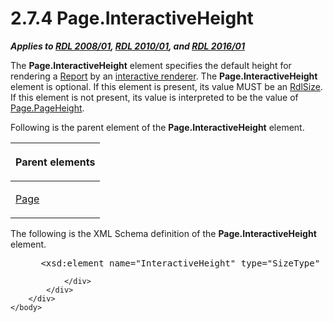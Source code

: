 <html dir="LTR" xmlns:mshelp="http://msdn.microsoft.com/mshelp" xmlns:ddue="http://ddue.schemas.microsoft.com/authoring/2003/5" xmlns:xlink="http://www.w3.org/1999/xlink" xmlns:tool="http://www.microsoft.com/tooltip">
    <head>
        <meta http-equiv="Content-Type" content="text/html; CHARSET=utf-8"></meta>
        <meta name="save" content="history"></meta>
        <title>2.7.4 Page.InteractiveHeight</title>
        <xml>
            <mshelp:toctitle title="2.7.4 Page.InteractiveHeight"></mshelp:toctitle>
            <mshelp:rltitle title="[MS-RDL]: Page.InteractiveHeight"></mshelp:rltitle>
            <mshelp:keyword index="A" term="e084243e-48cf-4ed0-9e05-f6424c026e84"></mshelp:keyword>
            <mshelp:attr name="DCSext.ContentType" value="open specification"></mshelp:attr>
            <mshelp:attr name="AssetID" value="e084243e-48cf-4ed0-9e05-f6424c026e84"></mshelp:attr>
            <mshelp:attr name="TopicType" value="kbRef"></mshelp:attr>
            <mshelp:attr name="DCSext.Title" value="[MS-RDL]: Page.InteractiveHeight" />
        </xml>
    </head>
    <body>
        <div id="header">
            <h1 class="heading">2.7.4 Page.InteractiveHeight</h1>
        </div>
        <div id="mainSection">
            <div id="mainBody">
                <div id="allHistory" class="saveHistory"></div>
                <div id="sectionSection0" class="section" name="collapseableSection">
                    

<p><b><i>Applies to </i></b><a href="1e855f94-4617-47e4-b89e-0856c6cb420f.htm"><b><i>RDL 2008/01</i></b></a><b><i>,
</i></b><a href="3428e690-a348-4ec7-8a6a-8efb42d2cdee.htm"><b><i>RDL 2010/01</i></b></a><b><i>,
and </i></b><a href="52ce3983-2bfc-4e72-9359-42aaf5fe4509.htm"><b><i>RDL 2016/01</i></b></a></p>

<p>The <b>Page.InteractiveHeight</b> element specifies the
default height for rendering a <a href="6bbaafec-020b-406c-b4e7-5e4318b616cb.htm">Report</a> by an <a href="b2482b3f-74ab-4ca8-a9e5-c07955011743.htm#gt_f1920a8e-e7b6-46ad-9698-dd34975a0275">interactive renderer</a>. The <b>Page.InteractiveHeight</b>
element is optional. If this element is present, its value MUST be an <a href="b40c092e-4fe5-4f7b-a0bf-c98df1361c90.htm">RdlSize</a>. If this element
is not present, its value is interpreted to be the value of <a href="6026725c-1a0f-4ec6-b099-e3bac8514aca.htm">Page.PageHeight</a>. </p>

<p>Following is the parent element of the <b>Page.InteractiveHeight</b>
element.</p>

<table>
 <thead>
  <tr>
   <th>
   <p>Parent elements</p>
   </th>
  </tr>
 </thead>
 <tr>
  <td>
  <p><a href="b5e525d5-00d6-4e1a-8813-55f327da6b4c.htm">Page</a></p>
  </td>
 </tr>
</table>

<p>The following is the XML Schema definition of the <b>Page.InteractiveHeight</b>
element.</p>

<dl>
<dd>
<div><pre> &lt;xsd:element name=&quot;InteractiveHeight&quot; type=&quot;SizeType&quot; minOccurs=&quot;0&quot; /&gt;
</pre></div>
</dd></dl>


                </div>
            </div>
        </div>
    </body>
</html>